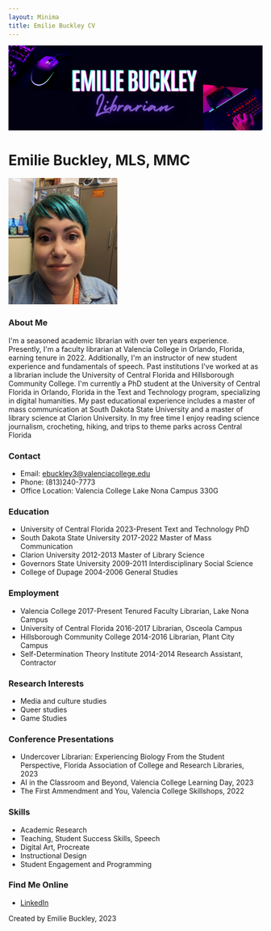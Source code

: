 ```yaml
---
layout: Minima
title: Emilie Buckley CV
---
```

![Featured Image](assets/websiteheader.png)
# Emilie Buckley, MLS, MMC

![Featured Image](assets/profile.png)

### About Me
I'm a seasoned academic librarian with over ten years experience. Presently, I'm a faculty librarian at Valencia College in Orlando, Florida, earning tenure in 2022. Additionally, I'm an instructor of new student experience and fundamentals of speech. Past institutions I've worked at as a librarian include the University of Central Florida and Hillsborough Community College. I'm currently a PhD student at the University of Central Florida in Orlando, Florida in the Text and Technology program, specializing in digital humanities. My past educational experience includes a master of mass communication at South Dakota State University and a master of library science at Clarion University. In my free time I enjoy reading science journalism, crocheting, hiking, and trips to theme parks across Central Florida

### Contact
* Email: ebuckley3@valenciacollege.edu
* Phone: (813)240-7773
* Office Location: Valencia College Lake Nona Campus 330G

### Education
* University of Central Florida  2023-Present
  Text and Technology PhD
* South Dakota State University  2017-2022
  Master of Mass Communication
* Clarion University  2012-2013
  Master of Library Science
* Governors State University  2009-2011
  Interdisciplinary Social Science
* College of Dupage 2004-2006
  General Studies

### Employment
* Valencia College  2017-Present
  Tenured Faculty Librarian, Lake Nona Campus
* University of Central Florida  2016-2017
  Librarian, Osceola Campus
* Hillsborough Community College  2014-2016
  Librarian, Plant City Campus
* Self-Determination Theory Institute  2014-2014
  Research Assistant, Contractor

### Research Interests
* Media and culture studies
* Queer studies
* Game Studies

### Conference Presentations
* Undercover Librarian: Experiencing Biology From the Student Perspective, Florida Association of College and Research Libraries, 2023
* AI in the Classroom and Beyond, Valencia College Learning Day, 2023
* The First Ammendment and You, Valencia College Skillshops, 2022

### Skills
* Academic Research
* Teaching, Student Success Skills, Speech
* Digital Art, Procreate
* Instructional Design
* Student Engagement and Programming

### Find Me Online
* [LinkedIn](https://www.linkedin.com/in/emiliebuckley/)










Created by Emilie Buckley, 2023
